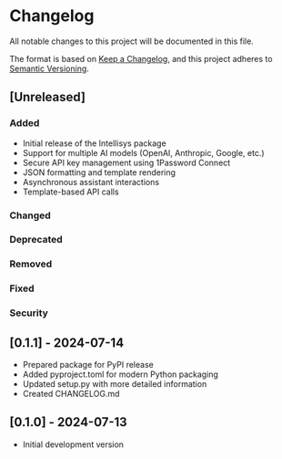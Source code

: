 # Changelog

All notable changes to this project will be documented in this file.

The format is based on [Keep a Changelog](https://keepachangelog.com/en/1.0.0/),
and this project adheres to [Semantic Versioning](https://semver.org/spec/v2.0.0.html).

## [Unreleased]

### Added
- Initial release of the Intellisys package
- Support for multiple AI models (OpenAI, Anthropic, Google, etc.)
- Secure API key management using 1Password Connect
- JSON formatting and template rendering
- Asynchronous assistant interactions
- Template-based API calls

### Changed

### Deprecated

### Removed

### Fixed

### Security

## [0.1.1] - 2024-07-14
- Prepared package for PyPI release
- Added pyproject.toml for modern Python packaging
- Updated setup.py with more detailed information
- Created CHANGELOG.md

## [0.1.0] - 2024-07-13
- Initial development version
